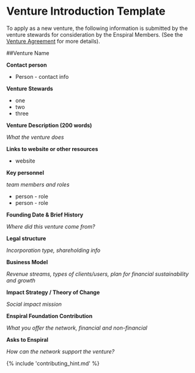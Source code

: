 # Venture Introduction Template


To apply as a new venture, the following information is submitted by the venture stewards for consideration by the Enspiral Members. (See the [Venture Agreement](venture_agreement.md) for more details).


##Venture Name

**Contact person** 

* Person - contact info

**Venture Stewards** 

* one 
* two
* three

**Venture Description (200 words)**

*What the venture does*

**Links to website or other resources**
* website


**Key personnel**

*team members and roles*
* person - role
* person - role


**Founding Date & Brief History**

*Where did this venture come from?*


**Legal structure**

*Incorporation type, shareholding info*

**Business Model**

*Revenue streams, types of clients/users, plan for financial sustainability and growth*

**Impact Strategy / Theory of Change**

*Social impact mission*


**Enspiral Foundation Contribution**

*What you offer the network, financial and non-financial*

**Asks to Enspiral**

*How can the network support the venture?*

{% include 'contributing_hint.md' %}



